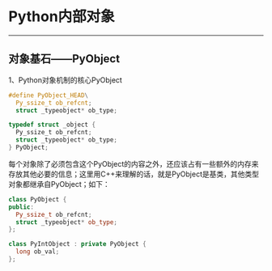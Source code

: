 # **Python内部对象**
***

## **对象基石——PyObject**
1、Python对象机制的核心PyObject
``` c
#define PyObject_HEAD\
  Py_ssize_t ob_refcnt;
  struct _typeobject* ob_type;

typedef struct _object {
  Py_ssize_t ob_refcnt;
  struct _typeobject* ob_type;
} PyObject;
```
每个对象除了必须包含这个PyObject的内容之外，还应该占有一些额外的内存来存放其他必要的信息；这里用C++来理解的话，就是PyObject是基类，其他类型对象都继承自PyObject；如下：
``` c++
class PyObject {
public:
  Py_ssize_t ob_refcnt;
  struct _typeobject* ob_type;
};

class PyIntObject : private PyObject {
  long ob_val;
};
```
